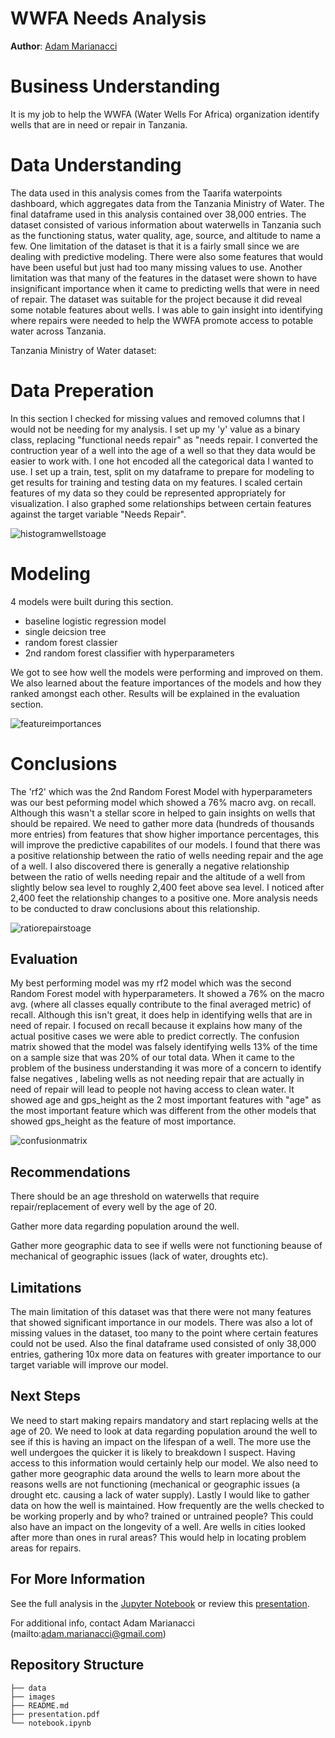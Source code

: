 # WWFA Needs Analysis 

**Author**: [Adam Marianacci](mailto:adam.marianacci@gmail.com)

# Business Understanding

It is my job to help the WWFA (Water Wells For Africa) organization identify wells that are in need or repair in Tanzania.

# Data Understanding

The data used in this analysis comes from the Taarifa waterpoints dashboard, which aggregates data from the Tanzania Ministry of Water. The final dataframe used in this analysis contained over 38,000 entries. The dataset consisted of various information about waterwells in Tanzania such as the functioning status, water quality,  age, source, and altitude to name a few. One limitation of the dataset is that it is a fairly small since we are dealing with predictive modeling. There were also some features that would have been useful but just had too many missing values to use. Another limitation was that many of the features in the dataset were shown to have insignificant importance when it came to predicting wells that were in need of repair. The dataset was suitable for the project because it did reveal some notable features about wells. I was able to gain insight into identifying where repairs were needed to help the WWFA promote access to potable water across Tanzania.

Tanzania Ministry of Water dataset: 

# Data Preperation

In this section I checked for missing values and removed columns that I would not be needing for my analysis. I set up my 'y' value as a binary class, replacing "functional needs repair" as "needs repair. I converted the contruction year of a well into the age of a well so that they data would be easier to work with. I one hot encoded all the categorical data I wanted to use. I set up a train, test, split on my dataframe to prepare for modeling to get results for training and testing data on my features. I scaled certain features of my data so they could be represented appropriately for visualization. I also graphed some relationships between certain features against the target variable "Needs Repair".

![histogramwellstoage](images/histogramwellstoage.png)

# Modeling 

4 models were built during this section.

- baseline logistic regression model
- single deicsion tree
- random forest classier
- 2nd random forest classifier with hyperparameters

We got to see how well the models were performing and improved on them. We also learned about the feature importances of the models and how they ranked amongst each other. Results will be explained in the evaluation section.

![featureimportances](images/featureimportances.png)


# Conclusions

The 'rf2' which was the 2nd Random Forest Model with hyperparameters was our best peforming model which showed a 76% macro avg. on recall. Although this wasn't a stellar score in helped to gain insights on wells that should be repaired. We need to gather more data (hundreds of thousands more entries) from features that show higher importance percentages, this will improve the predictive capabilites of our models. I found that there was a positive relationship between the ratio of wells needing repair and the age of a well. I also discovered there is generally a negative relationship between the ratio of wells needing repair and the altitude of a well from slightly below sea level to roughly 2,400 feet above sea level. I noticed after 2,400 feet the relationship changes to a positive one. More analysis needs to be conducted to draw conclusions about this relationship.

![ratiorepairstoage](images/ratiorepairstoage.png)

## Evaluation 

My best performing model was my rf2 model which was the second Random Forest model with hyperparameters. It showed a 76% on the macro avg. (where all classes equally contribute to the final averaged metric) of recall. Although this isn't great, it does help in identifying wells that are in need of repair. I focused on recall because it explains how many of the actual positive cases we were able to predict correctly. The confusion matrix showed that the model was falsely identifying wells 13% of the time on a sample size that was 20% of our total data. When it came to the problem of  the business understanding it was more of a concern to identify false negatives , labeling wells as not needing repair that are actually in need of repair will lead to people not having access to clean water. It showed age and gps_height as the 2 most important features with "age" as the most important feature which was different from the other models that showed gps_height as the feature of most importance. 

![confusionmatrix](images/confusionmatrix.png)

## Recommendations

There should be an age threshold on waterwells that require repair/replacement of every well by the age of 20. 

Gather more data regarding population around the well.

Gather more geographic data to see if wells were not functioning beause of mechanical of geographic issues (lack of water, droughts etc).

## Limitations

The main limitation of this dataset was that there were not many features that showed significant importance in our models. There was also a lot of missing values in the dataset, too many to the point where certain features could not be used. Also the final dataframe used consisted of only 38,000 entries, gathering 10x more data on features with greater importance to our target variable will improve our model.

## Next Steps 

We need to start making repairs mandatory and start replacing wells at the age of 20. We need to look at data regarding population around the well to see if this is having an impact on the lifespan of a well. The more use the well undergoes the quicker it is likely to breakdown I suspect. Having access to this information would certainly help our model. We  also need to gather more geographic data around the wells to learn more about the reasons wells are not functioning (mechanical or geographic issues (a drought etc. causing a lack of water supply). Lastly I would like to gather data on how the well is maintained. How frequently are the wells checked to be working properly and by who? trained or untrained people? This could also have an impact on the longevity of a well. Are wells in cities looked after more than ones in rural areas? This would help in locating problem areas for repairs.

## For More Information

See the full analysis in the [Jupyter Notebook](https://github.com/adammarianacci/Waterwell_Analysis/blob/master/notebook.ipynb) or review this [presentation](https://github.com/adammarianacci/Waterwell_Analysis/blob/master/presentation.pdf).

For additional info, contact Adam Marianacci (mailto:adam.marianacci@gmail.com)


## Repository Structure

```
├── data
├── images
├── README.md
├── presentation.pdf
└── notebook.ipynb
```